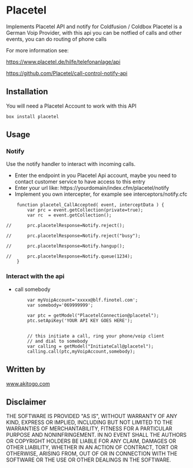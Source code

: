 # Placetel
Implements Placetel API and notify for Coldfusion / Coldbox
Placetel is a German Voip Provider, with this api you can be notfied of calls and other events, you can do routing of phone calls

For more information see:

https://www.placetel.de/hilfe/telefonanlage/api

https://github.com/Placetel/call-control-notify-api

## Installation 
You will need a Placetel Account to work with this API



```
box install placetel
```



## Usage
### Notify
Use the notify handler to interact with incoming calls. 
 - Enter the endpoint in you Placetel Api account, maybe you need to contact customer service to have access to this entry
 - Enter your url like: https://yourdomain/index.cfm/placetel/notify
 - Implement you own intercepter, for example see interceptors/notify.cfc
 
```
	function placetel_CallAccepted( event, interceptData ) {
		var prc = event.getCollection(private=true);
		var rc	= event.getCollection();

//		prc.placetelResponse=Notify.reject();

//		prc.placetelResponse=Notify.reject("busy");

//		prc.placetelResponse=Notify.hangup();

//		prc.placetelResponse=Notify.queue(1234);
	}

```
### Interact with the api
 - call somebody
```
		var myVoipAccount='xxxxx@blf.finotel.com';
		var somebody='069999999'; 

		var ptc = getModel("PlacetelConnection@placetel");
		ptc.setApiKey('YOUR API KEY GOES HERE');

		
		// this initiate a call, ring your phone/voip client 
		// and dial to somebody
		var calling = getModel("InitiateCall@placetel");
		calling.call(ptc,myVoipAccount,somebody);		
```
## Written by
www.akitogo.com

## Disclaimer
THE SOFTWARE IS PROVIDED "AS IS", WITHOUT WARRANTY OF ANY KIND, EXPRESS OR IMPLIED, INCLUDING BUT NOT LIMITED TO THE WARRANTIES OF MERCHANTABILITY, FITNESS FOR A PARTICULAR PURPOSE AND NONINFRINGEMENT. IN NO EVENT SHALL THE AUTHORS OR COPYRIGHT HOLDERS BE LIABLE FOR ANY CLAIM, DAMAGES OR OTHER LIABILITY, WHETHER IN AN ACTION OF CONTRACT, TORT OR OTHERWISE, ARISING FROM, OUT OF OR IN CONNECTION WITH THE SOFTWARE OR THE USE OR OTHER DEALINGS IN THE SOFTWARE.
